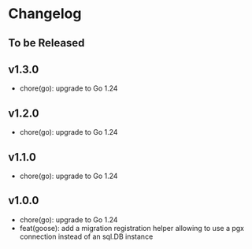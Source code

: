 # Changelog

## To be Released

## v1.3.0

* chore(go): upgrade to Go 1.24

## v1.2.0

* chore(go): upgrade to Go 1.24

## v1.1.0

* chore(go): upgrade to Go 1.24

## v1.0.0

* chore(go): upgrade to Go 1.24
* feat(goose): add a migration registration helper allowing to use a pgx connection instead of an sql.DB instance  
